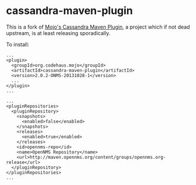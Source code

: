 cassandra-maven-plugin
======================

This is a fork of [Mojo's Cassandra Maven Plugin](http://mojo.codehaus.org/cassandra-maven-plugin/), a project which if not dead upstream, is at least releasing sporadically.

To install:

    ...
    <plugin>
      <groupId>org.codehaus.mojo</groupId>
      <artifactId>cassandra-maven-plugin</artifactId>
      <version>2.0.2-ONMS-20131028-1</version>
      ...
    </plugin>
    ...

    ...
    <pluginRepositories>
      <pluginRepository>
        <snapshots>
          <enabled>false</enabled>
        </snapshots>
        <releases>
          <enabled>true</enabled>
        </releases>
        <id>opennms-repo</id>
        <name>OpenNMS Repository</name>
        <url>http://maven.opennms.org/content/groups/opennms.org-release</url>
      </pluginRepository>
    </pluginRepositories>
    ...
